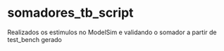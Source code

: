 # somadores_tb_script
Realizados os estimulos no ModelSim e validando o somador a partir de test_bench gerado